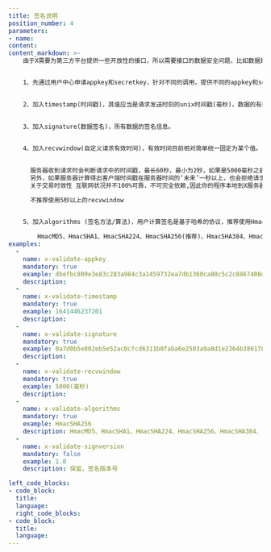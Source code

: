 ```yaml
---
title: 签名说明
position_number: 4
parameters:
- name:
content:
content_markdown: >-
    由于X需要为第三方平台提供一些开放性的接口，所以需要接口的数据安全问题，比如数据是否被篡改，数据是否已过时，数据是否可以重复提交，接口在某个时间内访问频率等问题。其中数据是否被篡改是最重要的。


    1、先通过用户中心申请appkey和secretkey，针对不同的调用，提供不同的appkey和secretkey
    

    2、加入timestamp(时间戳)，其值应当是请求发送时刻的unix时间戳(毫秒)，数据的有郊时间根据此值来计算。
    

    3、加入signature(数据签名)，所有数据的签名信息。
    

    4、加入recvwindow(自定义请求有效时间)，有效时间目前相对简单统一固定为某个值。
    

      服务器收到请求时会判断请求中的时间戳，最长60秒，最小为2秒，如果是5000毫秒之前发出的，则请求会被认为无效。这个时间窗口值可以通过发送可选参数recvWindow来设置。
      另外，如果服务器计算得出客户端时间戳在服务器时间的‘未来’一秒以上，也会拒绝请求。
      关于交易时效性 互联网状况并不100%可靠，不可完全依赖,因此你的程序本地到X服务器的时延会有抖动. 这是我们设置recvwindow的目的所在，如果你从事高频交易，对交易时效性有较高的要求，可以灵活设置recvwindow以达到你的要求。

      不推荐使用5秒以上的recvwindow
      

    5、加入algorithms (签名方法/算法)，用户计算签名是基于哈希的协议，推荐使用HmacSHA256。具体支持那些协议，请参见下面表格中所列出。

        HmacMD5、HmacSHA1、HmacSHA224、HmacSHA256(推荐)、HmacSHA384、HmacSHA512
examples:
  -
    name: x-validate-appkey
    mandatory: true
    example: dbefbc809e3e83c283a984c3a1459732ea7db1360ca80c5c2c8867408d28cc83
    description:
  -
    name: x-validate-timestamp
    mandatory: true
    example: 1641446237201
    description:
  -
    name: x-validate-signature
    mandatory: true
    example: 0a7d0b5e802eb5e52ac0cfcd6311b0faba6e2503a9a8d1e2364b38617877574d
    description:
  -
    name: x-validate-recvwindow
    mandatory: true
    example: 5000(毫秒)
    description:
  -
    name: x-validate-algorithms
    mandatory: true
    example: HmacSHA256
    description: HmacMD5、HmacSHA1、HmacSHA224、HmacSHA256、HmacSHA384、HmacSHA512，默认为：HmacSHA256
  -
    name: x-validate-signversion
    mandatory: false
    example: 1.0
    description: 保留，签名版本号

left_code_blocks:
- code_block:
  title:
  language:
  right_code_blocks:
- code_block:
  title:
  language:
---
```



